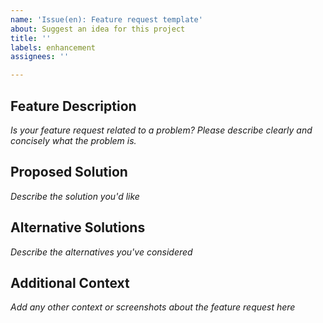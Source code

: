 ```yaml
---
name: 'Issue(en): Feature request template'
about: Suggest an idea for this project
title: ''
labels: enhancement
assignees: ''

---
```


## Feature Description

*Is your feature request related to a problem? Please describe clearly and concisely what the problem is.*

## Proposed Solution

*Describe the solution you'd like*

## Alternative Solutions

*Describe the alternatives you've considered*

## Additional Context

*Add any other context or screenshots about the feature request here*
